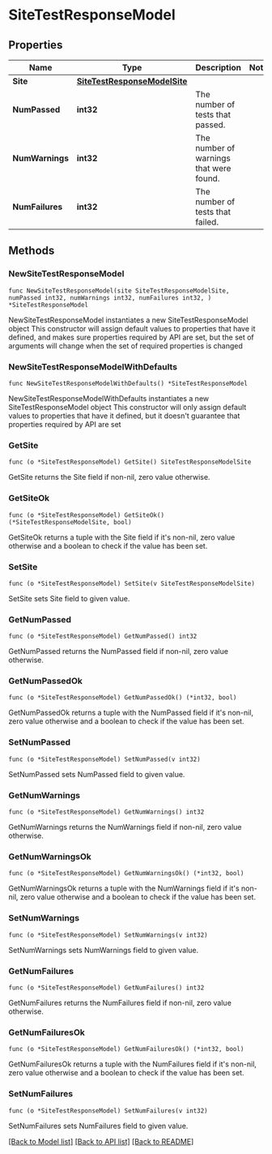# SiteTestResponseModel

## Properties

Name | Type | Description | Notes
------------ | ------------- | ------------- | -------------
**Site** | [**SiteTestResponseModelSite**](SiteTestResponseModelSite.md) |  | 
**NumPassed** | **int32** | The number of tests that passed. | 
**NumWarnings** | **int32** | The number of warnings that were found. | 
**NumFailures** | **int32** | The number of tests that failed. | 

## Methods

### NewSiteTestResponseModel

`func NewSiteTestResponseModel(site SiteTestResponseModelSite, numPassed int32, numWarnings int32, numFailures int32, ) *SiteTestResponseModel`

NewSiteTestResponseModel instantiates a new SiteTestResponseModel object
This constructor will assign default values to properties that have it defined,
and makes sure properties required by API are set, but the set of arguments
will change when the set of required properties is changed

### NewSiteTestResponseModelWithDefaults

`func NewSiteTestResponseModelWithDefaults() *SiteTestResponseModel`

NewSiteTestResponseModelWithDefaults instantiates a new SiteTestResponseModel object
This constructor will only assign default values to properties that have it defined,
but it doesn't guarantee that properties required by API are set

### GetSite

`func (o *SiteTestResponseModel) GetSite() SiteTestResponseModelSite`

GetSite returns the Site field if non-nil, zero value otherwise.

### GetSiteOk

`func (o *SiteTestResponseModel) GetSiteOk() (*SiteTestResponseModelSite, bool)`

GetSiteOk returns a tuple with the Site field if it's non-nil, zero value otherwise
and a boolean to check if the value has been set.

### SetSite

`func (o *SiteTestResponseModel) SetSite(v SiteTestResponseModelSite)`

SetSite sets Site field to given value.


### GetNumPassed

`func (o *SiteTestResponseModel) GetNumPassed() int32`

GetNumPassed returns the NumPassed field if non-nil, zero value otherwise.

### GetNumPassedOk

`func (o *SiteTestResponseModel) GetNumPassedOk() (*int32, bool)`

GetNumPassedOk returns a tuple with the NumPassed field if it's non-nil, zero value otherwise
and a boolean to check if the value has been set.

### SetNumPassed

`func (o *SiteTestResponseModel) SetNumPassed(v int32)`

SetNumPassed sets NumPassed field to given value.


### GetNumWarnings

`func (o *SiteTestResponseModel) GetNumWarnings() int32`

GetNumWarnings returns the NumWarnings field if non-nil, zero value otherwise.

### GetNumWarningsOk

`func (o *SiteTestResponseModel) GetNumWarningsOk() (*int32, bool)`

GetNumWarningsOk returns a tuple with the NumWarnings field if it's non-nil, zero value otherwise
and a boolean to check if the value has been set.

### SetNumWarnings

`func (o *SiteTestResponseModel) SetNumWarnings(v int32)`

SetNumWarnings sets NumWarnings field to given value.


### GetNumFailures

`func (o *SiteTestResponseModel) GetNumFailures() int32`

GetNumFailures returns the NumFailures field if non-nil, zero value otherwise.

### GetNumFailuresOk

`func (o *SiteTestResponseModel) GetNumFailuresOk() (*int32, bool)`

GetNumFailuresOk returns a tuple with the NumFailures field if it's non-nil, zero value otherwise
and a boolean to check if the value has been set.

### SetNumFailures

`func (o *SiteTestResponseModel) SetNumFailures(v int32)`

SetNumFailures sets NumFailures field to given value.



[[Back to Model list]](../README.md#documentation-for-models) [[Back to API list]](../README.md#documentation-for-api-endpoints) [[Back to README]](../README.md)


